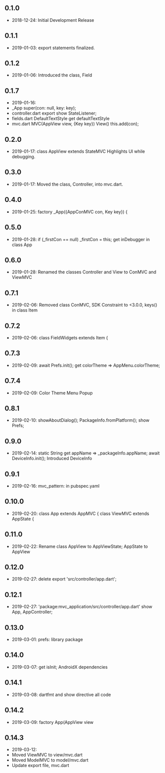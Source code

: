 ## 0.1.0 
* 2018-12-24: Initial Development Release

## 0.1.1
*  2019-01-03: export statements finalized.

## 0.1.2 
*  2019-01-06: Introduced the class, Field
## 0.1.7 
*  2019-01-16: 
*  _App  super(con: null, key: key);
* controller.dart  export show StateListener;
* fields.dart  DefaultTextStyle get defaultTextStyle
* mvc.dart  MVC(AppView view, {Key key})  View() this.add(con);

## 0.2.0
*  2019-01-17: class AppView extends StateMVC Highlights UI while debugging.

## 0.3.0 
* 2019-01-17: Moved the class, Controller, into mvc.dart.

## 0.4.0 
* 2019-01-25: factory _App({AppConMVC con, Key key}) {

## 0.5.0 
* 2019-01-28: if (_firstCon == null) _firstCon = this;  get inDebugger in class App 
## 0.6.0 
* 2019-01-28: Renamed the classes Controller and View to ConMVC and ViewMVC

## 0.7.1 
* 2019-02-06: Removed class ConMVC, SDK Constraint to <3.0.0, keys() in class Item

## 0.7.2 
* 2019-02-06: class FieldWidgets<T> extends Item {

## 0.7.3 
* 2019-02-09: await Prefs.init(); get colorTheme => AppMenu.colorTheme;

## 0.7.4 
* 2019-02-09: Color Theme Menu Popup

## 0.8.1 
* 2019-02-10: showAboutDialog(); PackageInfo.fromPlatform(); show Prefs; 

## 0.9.0 
* 2019-02-14: static String get appName => _packageInfo.appName; await DeviceInfo.init(); Introduced DeviceInfo

## 0.9.1 
* 2019-02-16: mvc_pattern: in pubspec.yaml

## 0.10.0 
* 2019-02-20: class App extends AppMVC { class ViewMVC extends AppState {

## 0.11.0 
* 2019-02-22: Rename class AppView to AppViewState; AppState to AppView

## 0.12.0 
* 2019-02-27: delete export 'src/controller/app.dart';

## 0.12.1 
* 2019-02-27: 'package:mvc_application/src/controller/app.dart' show App, AppController;

## 0.13.0 
* 2019-03-01: prefs: library package

## 0.14.0 
* 2019-03-07: get isInit; AndroidX dependencies

## 0.14.1 
* 2019-03-08: dartfmt and show directive all code
                      
## 0.14.2 
* 2019-03-09: factory App(AppView view   
                 
## 0.14.3
* 2019-03-12: 
* Moved ViewMVC to view/mvc.dart  
* Moved ModelMVC to model/mvc.dart
* Update export file, mvc.dart     
                
##                        
